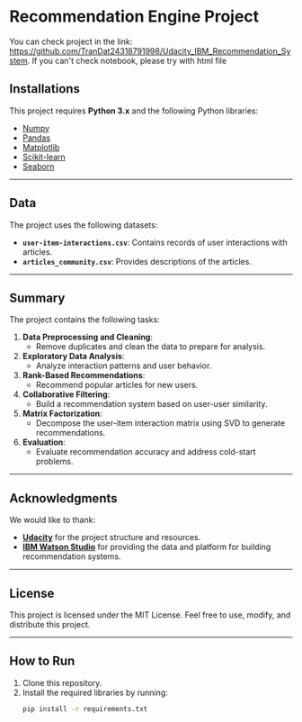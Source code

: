 # **Recommendation Engine Project**
You can check project in the link: https://github.com/TranDat24318791998/Udacity_IBM_Recommendation_System.
If you can't check notebook, please try with html file

## **Installations**
This project requires **Python 3.x** and the following Python libraries:
- [Numpy](https://numpy.org/)
- [Pandas](https://pandas.pydata.org/)
- [Matplotlib](https://matplotlib.org/)
- [Scikit-learn](https://scikit-learn.org/)
- [Seaborn](https://seaborn.pydata.org/)

---

## **Data**
The project uses the following datasets:
- **`user-item-interactions.csv`**: Contains records of user interactions with articles.
- **`articles_community.csv`**: Provides descriptions of the articles.

---

## **Summary**
The project contains the following tasks:
1. **Data Preprocessing and Cleaning**:
   - Remove duplicates and clean the data to prepare for analysis.
2. **Exploratory Data Analysis**:
   - Analyze interaction patterns and user behavior.
3. **Rank-Based Recommendations**:
   - Recommend popular articles for new users.
4. **Collaborative Filtering**:
   - Build a recommendation system based on user-user similarity.
5. **Matrix Factorization**:
   - Decompose the user-item interaction matrix using SVD to generate recommendations.
6. **Evaluation**:
   - Evaluate recommendation accuracy and address cold-start problems.

---

## **Acknowledgments**
We would like to thank:
- **[Udacity](https://www.udacity.com/)** for the project structure and resources.
- **[IBM Watson Studio](https://www.ibm.com/cloud/watson-studio)** for providing the data and platform for building recommendation systems.

---

## **License**
This project is licensed under the MIT License. Feel free to use, modify, and distribute this project.

---

## **How to Run**
1. Clone this repository.
2. Install the required libraries by running:
   ```bash
   pip install -r requirements.txt

